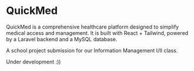 # QuickMed

QuickMed is a comprehensive healthcare platform designed to simplify medical access and management. It is built with React + Tailwind, powered by a Laravel backend and a MySQL database.

A school project submission for our Information Management I/II class. 

Under development :))
